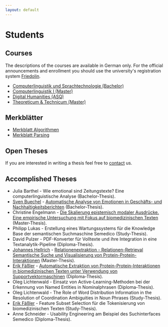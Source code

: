 ```yaml
---
layout: default 
---
```


# Students

## Courses

The descriptions of the courses are available in German only. For the official announcements and enrollment you should use the university's registration system [Friedolin](https://friedolin.uni-jena.de/qisserver/rds?state=user&type=0).

* [Computerlinguistik und Sprachtechnologie (Bachelor)](/Courses/Computerlinguistik+Sprachtechnologie.html)
* [Computerlinguistik I (Master)](/Courses/Computerlinguistik+1.html)
* [Digital Humanities (ASQ)](/Courses/Digital+Humanities-p-12429.html)
* [Theoreticum & Technicum (Master)](/Courses/Theoreticum+_+Technicum-p-444.html)
<!--- * [Computerlinguistik II](/Courses/Computerlinguistik+II-p-7449.html) --->


## Merkblätter

* [Merkblatt Algorithmen](/downloads/teaching/algorithmen-p-1310.pdf)
* [Merkblatt Parsing](/downloads/teaching/parsing.pdf)

## Open Theses

If you are interested in writing a thesis feel free to [contact](mailto:julielab@listserv.uni-jena.de) us.

## Accomplished Theses

* Julia Barthel - Wie emotional sind Zeitungstexte? Eine computerlinguistische Analyse (Bachelor-Thesis).
* [Sven Buechel](/Staff/Sven+Buechel.html) - [Automatische Analyse von Emotionen in Geschäfts- und Nachhaltigkeitsberichten](/downloads/publications/thesis/BA_Buechel_Emotionsanalyse_2016-02-04.pdf) (Bachelor-Thesis).
* Christine Engelmann - [Die Skalierung epistemisch modaler Ausdrücke. Eine empirische Untersuchung mit Fokus auf biomedizinischen Texten](/downloads/publications/thesis/masterarbeit+engelmann.pdf) (Master-Thesis).
* Philipp Lukas - Erstellung eines Wartungssystems für die Knowledge Base der semantischen Suchmaschine Semedico (Study-Thesis).
* David Pulzer - PDF-Konverter für Volltexte und ihre Integration in eine Textanalytik-Pipeline (Diploma-Thesis).
* [Johannes Hellrich](/Staff/Johannes+Hellrich.html) - [Relationenextraktion - Relationen-Retrieval Semantische Suche und Visualisierung von Protein-Protein-Interaktionen](/downloads/publications/thesis/masterarbeit+hellrich.pdf) (Master-Thesis).
* [Erik Fäßler](/Staff/Erik+Fäßler.html) - [Automatische Extraktion von Protein-Protein-Interaktionen in biomedizinischen Texten unter Verwendung von Supportvektormaschinen](/downloads/publications/thesis/diploma_thesis_faessler.pdf) (Diploma-Thesis).
* Oleg Lichtenwald - Einsatz von Active-Learning-Methoden bei der Erkennung von Named Entities in Nominalphrasen (Diploma-Thesis).
* Oleg Lichtenwald - The Role of Word Distribution Information in the Resolution of Coordination Ambiguities in Noun Phrases (Study-Thesis).
* [Erik Fäßler](/Staff/Erik+Fäßler.html) - Feature Subset Selection für die Tokenisierung von biomedizinischen Texten (Study-Thesis).
* Anne Schneider - Usability Engineering am Beispiel des Suchinterfaces Semedico (Diploma-Thesis).

